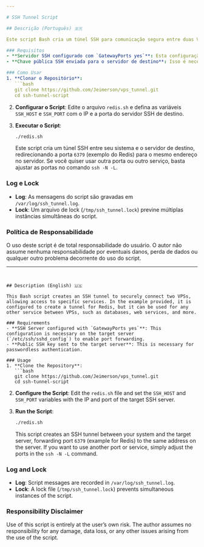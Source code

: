 ```yaml
---

# SSH Tunnel Script

## Descrição (Português) 🇧🇷

Este script Bash cria um túnel SSH para comunicação segura entre duas VPS, facilitando o acesso a serviços específicos. No exemplo fornecido, ele está configurado para criar um túnel para o Redis, mas pode ser usado para qualquer outro serviço entre VPSs, como bancos de dados, serviços web, entre outros.

### Requisitos
- **Servidor SSH configurado com `GatewayPorts yes`**: Esta configuração é necessária no servidor de destino (`/etc/ssh/sshd_config`) para habilitar o encaminhamento de portas.
- **Chave pública SSH enviada para o servidor de destino**: Isso é necessário para autenticação sem senha.

### Como Usar
1. **Clonar o Repositório**:
   ```bash
   git clone https://github.com/Jeimerson/vps_tunnel.git
   cd ssh-tunnel-script
   ```

2. **Configurar o Script**:
   Edite o arquivo `redis.sh` e defina as variáveis `SSH_HOST` e `SSH_PORT` com o IP e a porta do servidor SSH de destino.

3. **Executar o Script**:
   ```bash
   ./redis.sh
   ```

   Este script cria um túnel SSH entre seu sistema e o servidor de destino, redirecionando a porta `6379` (exemplo do Redis) para o mesmo endereço no servidor. Se você quiser usar outra porta ou outro serviço, basta ajustar as portas no comando `ssh -N -L`.

### Log e Lock
- **Log**: As mensagens do script são gravadas em `/var/log/ssh_tunnel.log`.
- **Lock**: Um arquivo de lock (`/tmp/ssh_tunnel.lock`) previne múltiplas instâncias simultâneas do script.

### Política de Responsabilidade
O uso deste script é de total responsabilidade do usuário. O autor não assume nenhuma responsabilidade por eventuais danos, perda de dados ou qualquer outro problema decorrente do uso do script.

---
```


## Description (English) 🇺🇸

This Bash script creates an SSH tunnel to securely connect two VPSs, allowing access to specific services. In the example provided, it is configured to create a tunnel for Redis, but it can be used for any other service between VPSs, such as databases, web services, and more.

### Requirements
- **SSH Server configured with `GatewayPorts yes`**: This configuration is necessary on the target server (`/etc/ssh/sshd_config`) to enable port forwarding.
- **Public SSH key sent to the target server**: This is necessary for passwordless authentication.

### Usage
1. **Clone the Repository**:
   ```bash
   git clone https://github.com/Jeimerson/vps_tunnel.git
   cd ssh-tunnel-script
   ```

2. **Configure the Script**:
   Edit the `redis.sh` file and set the `SSH_HOST` and `SSH_PORT` variables with the IP and port of the target SSH server.

3. **Run the Script**:
   ```bash
   ./redis.sh
   ```

   This script creates an SSH tunnel between your system and the target server, forwarding port `6379` (example for Redis) to the same address on the server. If you want to use another port or service, simply adjust the ports in the `ssh -N -L` command.

### Log and Lock
- **Log**: Script messages are recorded in `/var/log/ssh_tunnel.log`.
- **Lock**: A lock file (`/tmp/ssh_tunnel.lock`) prevents simultaneous instances of the script.

### Responsibility Disclaimer
Use of this script is entirely at the user’s own risk. The author assumes no responsibility for any damage, data loss, or any other issues arising from the use of the script.
